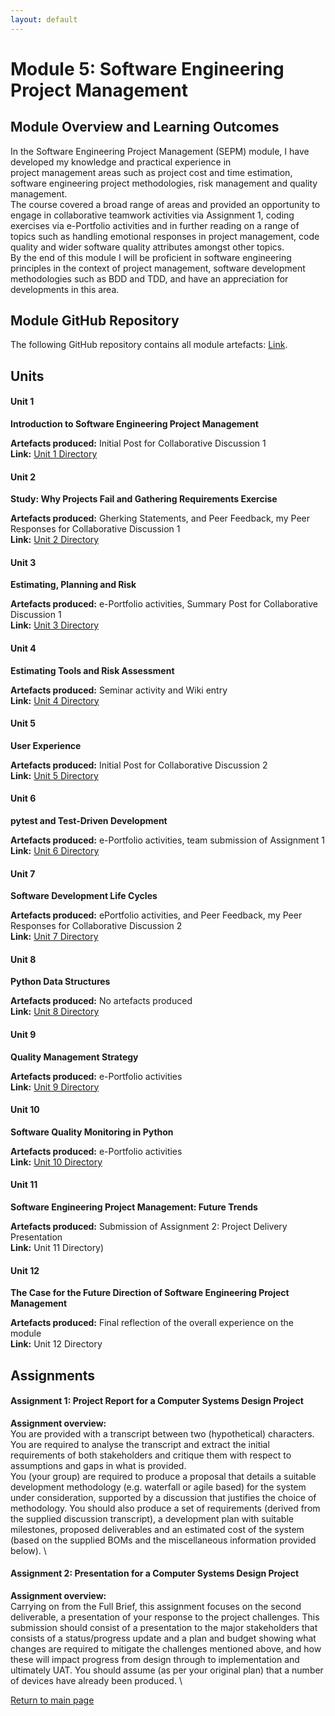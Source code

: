 ```yaml
---
layout: default
---
```


# Module 5: Software Engineering Project Management

## Module Overview and Learning Outcomes

In the Software Engineering Project Management (SEPM) module, I have developed my knowledge and practical experience in  
project management areas such as project cost and time estimation, software engineering project methodologies, risk management and quality management. \
The course covered a broad range of areas and provided an opportunity to engage in collaborative teamwork activities via Assignment 1,
coding exercises via e-Portfolio activities and in further reading on a range of topics such as handling emotional responses in project management,
code quality and wider software quality attributes amongst other topics. \
By the end of this module I will be proficient in software engineering principles in the context of project management, software development 
methodologies such as BDD and TDD, and have an appreciation for developments in this area.


## Module GitHub Repository
The following GitHub repository contains all module artefacts: [Link](https://github.com/andaziemele/sepm_module/tree/main).


## Units
#### Unit 1
**Introduction to Software Engineering Project Management**

**Artefacts produced:** Initial Post for Collaborative Discussion 1 \
**Link:** [Unit 1 Directory](https://github.com/andaziemele/sepm_module/tree/main/src/Unit_1)

#### Unit 2
**Study: Why Projects Fail and Gathering Requirements Exercise**

**Artefacts produced:** Gherking Statements, and Peer Feedback, my Peer Responses for Collaborative Discussion 1 \
**Link:** [Unit 2 Directory](https://github.com/andaziemele/sepm_module/tree/main/src/Unit_2)

#### Unit 3
**Estimating, Planning and Risk**

**Artefacts produced:** e-Portfolio activities, Summary Post for Collaborative Discussion 1 \
**Link:** [Unit 3 Directory](https://github.com/andaziemele/sepm_module/tree/main/src/Unit_3)

#### Unit 4
**Estimating Tools and Risk Assessment**

**Artefacts produced:** Seminar activity and Wiki entry \
**Link:** [Unit 4 Directory](https://github.com/andaziemele/sepm_module/tree/main/src/Unit_4)

#### Unit 5
**User Experience**

**Artefacts produced:** Initial Post for Collaborative Discussion 2 \
**Link:** [Unit 5 Directory](https://github.com/andaziemele/sepm_module/tree/main/src/Unit_5)

#### Unit 6
**pytest and Test-Driven Development**

**Artefacts produced:** e-Portfolio activities, team submission of Assignment 1 \
**Link:** [Unit 6 Directory](https://github.com/andaziemele/sepm_module/tree/main/src/Unit_6)

#### Unit 7
**Software Development Life Cycles**

**Artefacts produced:** ePortfolio activities, and Peer Feedback, my Peer Responses for Collaborative Discussion 2 \
**Link:** [Unit 7 Directory](https://github.com/andaziemele/sepm_module/tree/main/src/Unit_7)

#### Unit 8
**Python Data Structures**

**Artefacts produced:** No artefacts produced \
**Link:** [Unit 8 Directory](https://github.com/andaziemele/sepm_module/tree/main/src/Unit_8)

#### Unit 9
**Quality Management Strategy**

**Artefacts produced:** e-Portfolio activities \
**Link:** [Unit 9 Directory](https://github.com/andaziemele/sepm_module/tree/main/src/Unit_9)

#### Unit 10
**Software Quality Monitoring in Python**

**Artefacts produced:** e-Portfolio activities \
**Link:** [Unit 10 Directory](https://github.com/andaziemele/sepm_module/tree/main/src/Unit_10)

#### Unit 11
**Software Engineering Project Management: Future Trends**

**Artefacts produced:** Submission of Assignment 2: Project Delivery Presentation \
**Link:** Unit 11 Directory)

#### Unit 12
**The Case for the Future Direction of Software Engineering Project Management**

**Artefacts produced:** Final reflection of the overall experience on the module \
**Link:** Unit 12 Directory

## Assignments

#### Assignment 1: Project Report for a Computer Systems Design Project
**Assignment overview:** \
You are provided with a transcript between two (hypothetical) characters. You are required to analyse the transcript and 
extract the initial requirements of both stakeholders and critique them with respect to assumptions and gaps in what is provided. \
You (your group) are required to produce a proposal that details a suitable development methodology (e.g. waterfall or agile based) 
for the system under consideration, supported by a discussion that justifies the choice of methodology. 
You should also produce a set of requirements (derived from the supplied discussion transcript), 
a development plan with suitable milestones, proposed deliverables and an estimated cost of the system 
(based on the supplied BOMs and the miscellaneous information provided below). \

#### Assignment 2: Presentation for a Computer Systems Design Project
**Assignment overview:** \
Carrying on from the Full Brief, this assignment focuses on the second deliverable, a presentation of your response to the project challenges.
This submission should consist of a presentation to the major stakeholders that consists of a status/progress update and a 
plan and budget showing what changes are required to mitigate the challenges mentioned above, and 
how these will impact progress from design through to implementation and ultimately UAT. You should assume (as per your original plan) 
that a number of devices have already been produced. \


[Return to main page](./)